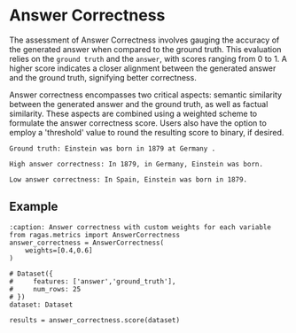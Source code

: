 # Answer Correctness

The assessment of Answer Correctness involves gauging the accuracy of the generated answer when compared to the ground truth. This evaluation relies on the `ground truth` and the `answer`, with scores ranging from 0 to 1. A higher score indicates a closer alignment between the generated answer and the ground truth, signifying better correctness.

Answer correctness encompasses two critical aspects: semantic similarity between the generated answer and the ground truth, as well as factual similarity. These aspects are combined using a weighted scheme to formulate the answer correctness score. Users also have the option to employ a 'threshold' value to round the resulting score to binary, if desired.


```{hint}
Ground truth: Einstein was born in 1879 at Germany .

High answer correctness: In 1879, in Germany, Einstein was born. 

Low answer correctness: In Spain, Einstein was born in 1879. 
```


## Example

```{code-block} python
:caption: Answer correctness with custom weights for each variable
from ragas.metrics import AnswerCorrectness
answer_correctness = AnswerCorrectness(
    weights=[0.4,0.6]
)

# Dataset({
#     features: ['answer','ground_truth'],
#     num_rows: 25
# })
dataset: Dataset

results = answer_correctness.score(dataset)

```